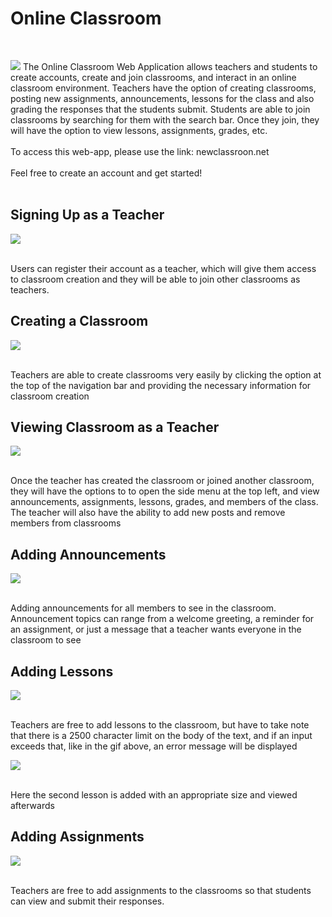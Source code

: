 # Online Classroom 

<br>

![](images/teacher-signup.gif)
The Online Classroom Web Application allows teachers and students to create accounts, create and join classrooms, and interact in an online classroom environment. Teachers have the option of creating classrooms, posting new assignments, announcements, lessons for the class and also grading the responses that the students submit. Students are able to join classrooms by searching for them with the search bar. Once they join, they will have the option to view lessons, assignments, grades, etc.
<br><br>
To access this web-app, please use the link: newclassroon.net
<br><br>
Feel free to create an account and get started!
<br><br>

## Signing Up as a Teacher

![](images/teacher-signup.gif)

<br>
Users can register their account as a teacher, which will give them access to classroom creation and they will be able to join other classrooms as teachers.
<br>

## Creating a Classroom

![](images/creating-classroom-as-teacher.gif)

<br>
Teachers are able to create classrooms very easily by clicking the option at the top of the navigation bar and providing the necessary information for classroom creation
<br>

## Viewing Classroom as a Teacher

![](images/viewing-classroom-as-teacher.gif)

<br>
Once the teacher has created the classroom or joined another classroom, they will have the options to to open the side menu at the top left, and view announcements, assignments, lessons, grades, and members of the class. The teacher will also have the ability to add new posts and remove members from classrooms
<br>

## Adding Announcements

![](images/adding-announcements.gif)

<br>
Adding announcements for all members to see in the classroom. Announcement topics can range from a welcome greeting, a reminder for an assignment, or just a message that a teacher wants everyone in the classroom to see
<br>

## Adding Lessons

![](images/adding-lessons-with-error.gif)

<br>
Teachers are free to add lessons to the classroom, but have to take note that there is a 2500 character limit on the body of the text, and if an input exceeds that, like in the gif above, an error message will be displayed
<br>

![](images/adding-lessons.gif)

<br>
Here the second lesson is added with an appropriate size and viewed afterwards
<br>

## Adding Assignments

![](images/adding-assignments.gif)

<br>
Teachers are free to add assignments to the classrooms so that students can view and submit their responses.
<br>